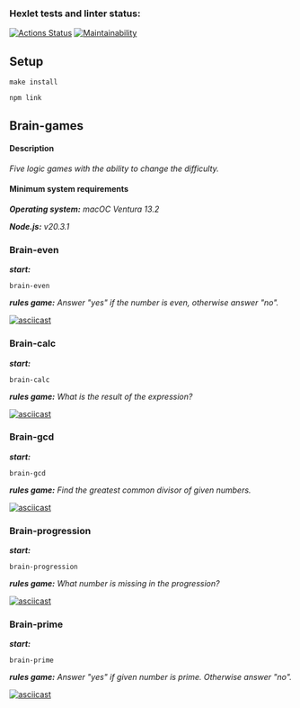 ### Hexlet tests and linter status:
[![Actions Status](https://github.com/ArthurFloyd/frontend-project-44/workflows/hexlet-check/badge.svg)](https://github.com/ArthurFloyd/frontend-project-44/actions)
[![Maintainability](https://api.codeclimate.com/v1/badges/53be4fa325cae1354cef/maintainability)](https://codeclimate.com/github/ArthurFloyd/frontend-project-45/maintainability)



## Setup
```
make install
```

```
npm link
```

## Brain-games

#### Description
*Five logic games with the ability to change the difficulty.*

#### Minimum system requirements
*__Operating system:__ macOC Ventura 13.2* 

*__Node.js:__ v20.3.1*


### Brain-even
**_start:_**
```
brain-even
```
**_rules game:_**
*Answer "yes" if the number is even, otherwise answer "no".*

[![asciicast](https://asciinema.org/a/595755.svg)](https://asciinema.org/a/595755)


### Brain-calc
**_start:_**
```
brain-calc
```
**_rules game:_**
*What is the result of the expression?*

[![asciicast](https://asciinema.org/a/595815.svg)](https://asciinema.org/a/595815)


### Brain-gcd
**_start:_**
```
brain-gcd
```
**_rules game:_**
*Find the greatest common divisor of given numbers.*

[![asciicast](https://asciinema.org/a/595907.svg)](https://asciinema.org/a/595907)


### Brain-progression
**_start:_**
```
brain-progression
```
**_rules game:_**
*What number is missing in the progression?*

[![asciicast](https://asciinema.org/a/596895.svg)](https://asciinema.org/a/596895)


### Brain-prime
**_start:_**
```
brain-prime
```
**_rules game:_**
*Answer "yes" if given number is prime. Otherwise answer "no".*

[![asciicast](https://asciinema.org/a/596336.svg)](https://asciinema.org/a/596336)

